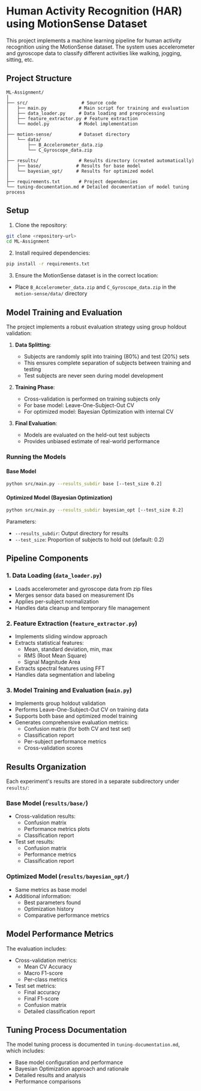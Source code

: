 # Human Activity Recognition (HAR) using MotionSense Dataset

This project implements a machine learning pipeline for human activity recognition using the MotionSense dataset. The system uses accelerometer and gyroscope data to classify different activities like walking, jogging, sitting, etc.

## Project Structure

```
ML-Assignment/
│
├── src/                    # Source code
│   ├── main.py            # Main script for training and evaluation
│   ├── data_loader.py     # Data loading and preprocessing
│   ├── feature_extractor.py # Feature extraction
│   └── model.py           # Model implementation
│
├── motion-sense/          # Dataset directory
│   └── data/             
│       ├── B_Accelerometer_data.zip
│       └── C_Gyroscope_data.zip
│
├── results/               # Results directory (created automatically)
│   ├── base/             # Results for base model
│   └── bayesian_opt/     # Results for optimized model
│
├── requirements.txt       # Project dependencies
└── tuning-documentation.md # Detailed documentation of model tuning process
```

## Setup

1. Clone the repository:
```bash
git clone <repository-url>
cd ML-Assignment
```

2. Install required dependencies:
```bash
pip install -r requirements.txt
```

3. Ensure the MotionSense dataset is in the correct location:
- Place `B_Accelerometer_data.zip` and `C_Gyroscope_data.zip` in the `motion-sense/data/` directory

## Model Training and Evaluation

The project implements a robust evaluation strategy using group holdout validation:

1. **Data Splitting**:
   - Subjects are randomly split into training (80%) and test (20%) sets
   - This ensures complete separation of subjects between training and testing
   - Test subjects are never seen during model development

2. **Training Phase**:
   - Cross-validation is performed on training subjects only
   - For base model: Leave-One-Subject-Out CV
   - For optimized model: Bayesian Optimization with internal CV

3. **Final Evaluation**:
   - Models are evaluated on the held-out test subjects
   - Provides unbiased estimate of real-world performance

### Running the Models

#### Base Model
```bash
python src/main.py --results_subdir base [--test_size 0.2]
```

#### Optimized Model (Bayesian Optimization)
```bash
python src/main.py --results_subdir bayesian_opt [--test_size 0.2]
```

Parameters:
- `--results_subdir`: Output directory for results
- `--test_size`: Proportion of subjects to hold out (default: 0.2)

## Pipeline Components

### 1. Data Loading (`data_loader.py`)
- Loads accelerometer and gyroscope data from zip files
- Merges sensor data based on measurement IDs
- Applies per-subject normalization
- Handles data cleanup and temporary file management

### 2. Feature Extraction (`feature_extractor.py`)
- Implements sliding window approach
- Extracts statistical features:
  * Mean, standard deviation, min, max
  * RMS (Root Mean Square)
  * Signal Magnitude Area
- Extracts spectral features using FFT
- Handles data segmentation and labeling

### 3. Model Training and Evaluation (`main.py`)
- Implements group holdout validation
- Performs Leave-One-Subject-Out CV on training data
- Supports both base and optimized model training
- Generates comprehensive evaluation metrics:
  * Confusion matrix (for both CV and test set)
  * Classification report
  * Per-subject performance metrics
  * Cross-validation scores

## Results Organization

Each experiment's results are stored in a separate subdirectory under `results/`:

### Base Model (`results/base/`)
- Cross-validation results:
  * Confusion matrix
  * Performance metrics plots
  * Classification report
- Test set results:
  * Confusion matrix
  * Performance metrics
  * Classification report

### Optimized Model (`results/bayesian_opt/`)
- Same metrics as base model
- Additional information:
  * Best parameters found
  * Optimization history
  * Comparative performance metrics

## Model Performance Metrics

The evaluation includes:
- Cross-validation metrics:
  * Mean CV Accuracy
  * Macro F1-score
  * Per-class metrics
- Test set metrics:
  * Final accuracy
  * Final F1-score
  * Confusion matrix
  * Detailed classification report

## Tuning Process Documentation

The model tuning process is documented in `tuning-documentation.md`, which includes:
- Base model configuration and performance
- Bayesian Optimization approach and rationale
- Detailed results and analysis
- Performance comparisons

